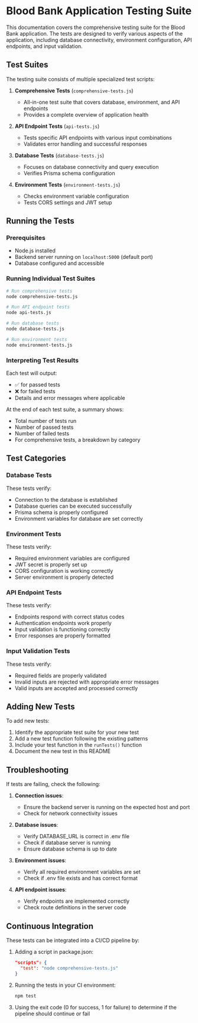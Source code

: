 # Blood Bank Application Testing Suite

This documentation covers the comprehensive testing suite for the Blood Bank application. The tests are designed to verify various aspects of the application, including database connectivity, environment configuration, API endpoints, and input validation.

## Test Suites

The testing suite consists of multiple specialized test scripts:

1. **Comprehensive Tests** (`comprehensive-tests.js`)
   - All-in-one test suite that covers database, environment, and API endpoints
   - Provides a complete overview of application health

2. **API Endpoint Tests** (`api-tests.js`)
   - Tests specific API endpoints with various input combinations
   - Validates error handling and successful responses

3. **Database Tests** (`database-tests.js`)
   - Focuses on database connectivity and query execution
   - Verifies Prisma schema configuration

4. **Environment Tests** (`environment-tests.js`)
   - Checks environment variable configuration
   - Tests CORS settings and JWT setup

## Running the Tests

### Prerequisites

- Node.js installed
- Backend server running on `localhost:5000` (default port)
- Database configured and accessible

### Running Individual Test Suites

```bash
# Run comprehensive tests
node comprehensive-tests.js

# Run API endpoint tests
node api-tests.js

# Run database tests
node database-tests.js

# Run environment tests
node environment-tests.js
```

### Interpreting Test Results

Each test will output:
- ✅ for passed tests
- ❌ for failed tests
- Details and error messages where applicable

At the end of each test suite, a summary shows:
- Total number of tests run
- Number of passed tests
- Number of failed tests
- For comprehensive tests, a breakdown by category

## Test Categories

### Database Tests

These tests verify:
- Connection to the database is established
- Database queries can be executed successfully
- Prisma schema is properly configured
- Environment variables for database are set correctly

### Environment Tests

These tests verify:
- Required environment variables are configured
- JWT secret is properly set up
- CORS configuration is working correctly
- Server environment is properly detected

### API Endpoint Tests

These tests verify:
- Endpoints respond with correct status codes
- Authentication endpoints work properly
- Input validation is functioning correctly
- Error responses are properly formatted

### Input Validation Tests

These tests verify:
- Required fields are properly validated
- Invalid inputs are rejected with appropriate error messages
- Valid inputs are accepted and processed correctly

## Adding New Tests

To add new tests:

1. Identify the appropriate test suite for your new test
2. Add a new test function following the existing patterns
3. Include your test function in the `runTests()` function
4. Document the new test in this README

## Troubleshooting

If tests are failing, check the following:

1. **Connection issues**:
   - Ensure the backend server is running on the expected host and port
   - Check for network connectivity issues

2. **Database issues**:
   - Verify DATABASE_URL is correct in .env file
   - Check if database server is running
   - Ensure database schema is up to date

3. **Environment issues**:
   - Verify all required environment variables are set
   - Check if .env file exists and has correct format

4. **API endpoint issues**:
   - Verify endpoints are implemented correctly
   - Check route definitions in the server code

## Continuous Integration

These tests can be integrated into a CI/CD pipeline by:

1. Adding a script in package.json:
   ```json
   "scripts": {
     "test": "node comprehensive-tests.js"
   }
   ```

2. Running the tests in your CI environment:
   ```bash
   npm test
   ```

3. Using the exit code (0 for success, 1 for failure) to determine if the pipeline should continue or fail
